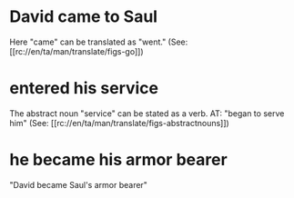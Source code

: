 # David came to Saul

Here "came" can be translated as "went." (See: [[rc://en/ta/man/translate/figs-go]])

# entered his service

The abstract noun "service" can be stated as a verb. AT: "began to serve him" (See: [[rc://en/ta/man/translate/figs-abstractnouns]])

# he became his armor bearer

"David became Saul's armor bearer"

